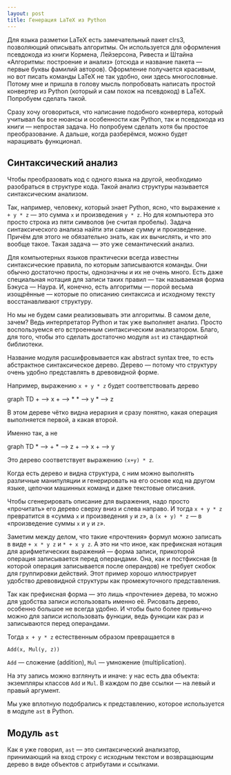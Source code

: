```yaml
---
layout: post
title: Генерация LaTeX из Python
---
```


Для языка разметки LaTeX есть замечательный пакет clrs3, позволяющий описывать алгоритмы. Он используется для оформления псевдокода из книги Кормена, Лейзерсона, Ривеста и Штайна «Алгоритмы: построение и анализ» (отсюда и название пакета — первые буквы фамилий авторов). Оформление получается красивым, но вот писать команды LaTeX не так удобно, они здесь многословные. Потому мне и пришла в голову мысль попробовать написать простой конвертер из Python (который и сам похож на псевдокод) в LaTeX. Попробуем сделать такой.

Сразу хочу оговориться, что написание подобного конвертера, который учитывал бы все нюансы и особенности как Python, так и псевдокода из книги — непростая задача. Но попробуем сделать хотя бы простое преобразование. А дальше, когда разберёмся, можно будет наращивать функционал.

## Синтаксический анализ

Чтобы преобразовать код с одного языка на другой, необходимо разобраться в структуре кода. Такой анализ структуры называется синтаксическим анализом.

Так, например, человеку, который знает Python, ясно, что выражение `x + y * z` — это сумма `x` и произведения `y * z`. Но для компьютера это просто строка из пяти символов (не считая пробелы). Задача синтаксического анализа найти эти самые сумму и произведение. Причём для этого не обязательно знать, как их вычислять, и что это вообще такое. Такая задача — это уже семантический анализ.

Для компьютерных языков практически всегда известны синтаксические правила, по которым записываются команды. Они обычно достаточно просты, однозначны и их не очень много. Есть даже специальная нотация для записи таких правил — так называемая форма Бэкуса — Наура. И, конечно, есть алгоритмы — порой весьма изощрённые — которые по описанию синтаксиса и исходному тексту восстанавливают структуру.

Но мы не будем сами реализовывать эти алгоритмы. В самом деле, зачем? Ведь интерпретатор Python и так уже выполняет анализ. Просто воспользуемся его встроенным синтаксическим анализатором. Благо, для того, чтобы это сделать достаточно модуля `ast` из стандартной библиотеки.

Название модуля расшифровывается как abstract syntax tree, то есть абстрактное синтаксическое дерево. Дерево — потому что структуру очень удобно представлять в древовидной форме.

Например, выражению `x + y * z` будет соответствовать дерево

<div class="mermaid">
graph TD
+ --> x
+ --> *
* --> y
* --> z
</div>

В этом дереве чётко видна иерархия и сразу понятно, какая операция выполняется первой, а какая второй.

Именно так, а не

<div class="mermaid">
graph TD
* --> +
* --> z
+ --> x
+ --> y
</div>

Это дерево соответствует выражению `(x+y) * z`.

Когда есть дерево и видна структура, с ним можно выполнять различные манипуляции и генерировать на его основе код на другом языке, цепочки машинных команд и даже текстовые описания.

Чтобы сгенерировать описание для выражения, надо просто «прочитать» его дерево сверху вниз и слева направо. И тогда `x + y * z` превратится в «сумма `x` и произведения `y` и `z`», а `(x + y) * z` — в «произведение суммы `x` и `y` и `z`».

Заметим между делом, что такие «прочтения» формул можно записать в виде `+ x * y z` и `* + x y z`. А это ни что иное, как префиксная нотация для арифметических выражений — форма записи, прикоторой операция записывается перед операндами. Она, как и постфиксная (в которой операция записывается после операндов) не требует скобок для группировки действий. Этот пример хорошо иллюстрирует удобство древовидной структуры как промежуточного представления.

Так как префиксная форма — это лишь «прочтение» дерева, то можно для удобства записи использовать именно её. Рисовать дерево, особенно большое не всегда удобно. И чтобы было более привычно можно для записи использовать функции, ведь функции как раз и записываются перед операндами.

Тогда `x + y * z` естественным образом превращается в

```
Add(x, Mul(y, z))
```

`Add` — сложение (addition), `Mul` — умножение (multiplication).

На эту запись можно взглянуть и иначе: у нас есть два объекта: экземпляры классов `Add` и `Mul`. В каждом по две ссылки  — на левый и правый аргумент.

Мы уже вплотную подобрались к представлению, которое используется в модуле `ast` в Python.

## Модуль `ast`

Как я уже говорил, `ast` — это синтаксический анализатор, принимающий на вход строку с исходным текстом и возвращающим дерево в виде объектов с атрибутами и ссылками.

